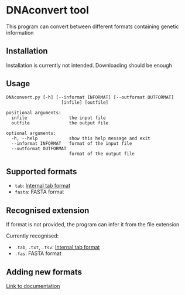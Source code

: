 # DNAconvert tool
This program can convert between different formats containing genetic information

## Installation
Installation is currently not intended. Downloading should be enough

## Usage
    DNAconvert.py [-h] [--informat INFORMAT] [--outformat OUTFORMAT]
                         [infile] [outfile]
    
    positional arguments:
      infile                the input file
      outfile               the output file
    
    optional arguments:
      -h, --help            show this help message and exit
      --informat INFORMAT   format of the input file
      --outformat OUTFORMAT
                            format of the output file

## Supported formats
* `tab`: [Internal tab format][1]
* `fasta`: FASTA format

## Recognised extension
If format is not provided, the program can infer it from the file extension

Currently recognised:
* `.tab`, `.txt`, `.tsv`: [Internal tab format][1]
* `.fas`: FASTA format

## Adding new formats
[Link to documentation](doc/ADDING_FORMATS.md)

[1]: doc/TAB_FORMAT.md
